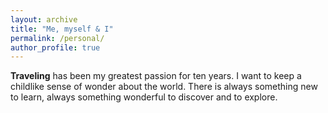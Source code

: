 ```yaml
---
layout: archive
title: "Me, myself & I"
permalink: /personal/
author_profile: true
---
```


**Traveling** has been my greatest passion for ten years. I want to keep a childlike sense of wonder about the world. There is always something new to learn, always something wonderful to discover and to explore.
